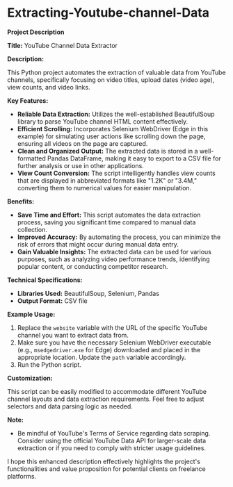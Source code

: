 # Extracting-Youtube-channel-Data

**Project Description**

**Title:** YouTube Channel Data Extractor

**Description:**

This Python project automates the extraction of valuable data from YouTube channels, specifically focusing on video titles, upload dates (video age), view counts, and video links. 

**Key Features:**

* **Reliable Data Extraction:** Utilizes the well-established BeautifulSoup library to parse YouTube channel HTML content effectively.
* **Efficient Scrolling:** Incorporates Selenium WebDriver (Edge in this example) for simulating user actions like scrolling down the page, ensuring all videos on the page are captured.
* **Clean and Organized Output:** The extracted data is stored in a well-formatted Pandas DataFrame, making it easy to export to a CSV file for further analysis or use in other applications.
* **View Count Conversion:** The script intelligently handles view counts that are displayed in abbreviated formats like "1.2K" or "3.4M," converting them to numerical values for easier manipulation.

**Benefits:**

* **Save Time and Effort:** This script automates the data extraction process, saving you significant time compared to manual data collection.
* **Improved Accuracy:** By automating the process, you can minimize the risk of errors that might occur during manual data entry.
* **Gain Valuable Insights:** The extracted data can be used for various purposes, such as analyzing video performance trends, identifying popular content, or conducting competitor research.

**Technical Specifications:**

* **Libraries Used:** BeautifulSoup, Selenium, Pandas
* **Output Format:** CSV file

**Example Usage:**

1. Replace the `website` variable with the URL of the specific YouTube channel you want to extract data from.
2. Make sure you have the necessary Selenium WebDriver executable (e.g., `msedgedriver.exe` for Edge) downloaded and placed in the appropriate location. Update the `path` variable accordingly.
3. Run the Python script.

**Customization:**

This script can be easily modified to accommodate different YouTube channel layouts and data extraction requirements. Feel free to adjust selectors and data parsing logic as needed.

**Note:**

* Be mindful of YouTube's Terms of Service regarding data scraping. Consider using the official YouTube Data API for larger-scale data extraction or if you need to comply with stricter usage guidelines.

I hope this enhanced description effectively highlights the project's functionalities and value proposition for potential clients on freelance platforms.
